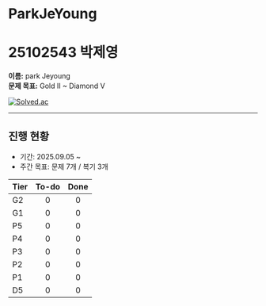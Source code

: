 # ParkJeYoung

25102543 박제영
=======

**이름:** park Jeyoung  
**문제 목표:** Gold II ~ Diamond V

[![Solved.ac](https://mazassumnida.wtf/api/v2/generate_badge?boj=parkgoj0)](https://solved.ac/profile/<your_boj_id>)

---

## 진행 현황
- 기간: 2025.09.05 ~ 
- 주간 목표: 문제 7개 / 복기 3개

| Tier | To-do | Done |
|---|:--:|:--:|
| G2 | 0 | 0 |
| G1 | 0 | 0 |
| P5 | 0 | 0 |
| P4 | 0 | 0 |
| P3 | 0 | 0 |
| P2 | 0 | 0 |
| P1 | 0 | 0 |
| D5 | 0 | 0 |
